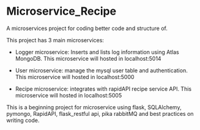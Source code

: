 # Microservice_Recipe
A microservices project for coding better code and structure of.

This project has 3 main microservices:

- Logger microservice: Inserts and lists log information using Atlas MongoDB. This microservice will hosted in localhost:5014

- User microservice: manage the mysql user table and authentication. This microservice will hosted in localhost:5000

- Recipe microservice: integrates with rapidAPI recipe service API. This microservice will hosted in localhost:5005

This is a beginning project for microservice using flask, SQLAlchemy, pymongo, RapidAPI, flask_restful api, pika rabbitMQ and
best practices on writing code.

